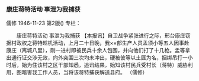 ### 康庄蒋特活动  事泄为我捕获
儒修
1946-11-23
第2版()
专栏：

　　康庄蒋特活动
    事泄为我捕获
    【本报讯】自卫战争紧张进行之际，邢台康庄窃据村政权之蒋特趁机活动，上月二十日晚，我××部生产人员孟须小等五人因事赴康庄（离城八里），刚一进村即被民兵十余人包围，并向他们打了十几枪。孟等拿出通行证交涉无效，向外突围三次均未冲出，硬被彼等以土匪为名，捆绑吊打一小时后，始为住该村之区干部知悉，追讯结果，始知该村民兵受村长（蒋特）威胁利用，图暗害我工作人员，当将该蒋特捕获解送县府。
    （儒修）
